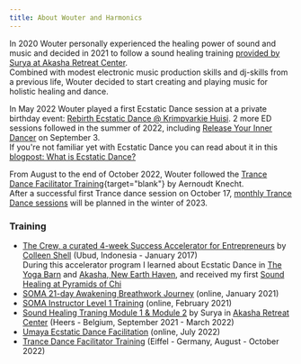 ```yaml
---
title: About Wouter and Harmonics
---
```


In 2020 Wouter personally experienced the healing power of sound and music and decided in 2021 to follow a sound healing training [provided by Surya at Akasha Retreat Center](https://www.akasharetreatcenter.com/).<br/>
Combined with modest electronic music production skills and dj-skills from a previous life, Wouter decided to start creating and playing music for holistic healing and dance.

In May 2022 Wouter played a first Ecstatic Dance session at a private birthday event: [Rebirth Ecstatic Dance @ Krimpvarkie Huisi](/en/blog/rebirthecstaticdance). 2 more ED sessions followed in the summer of 2022, including [Release Your Inner Dancer](/blog/releaseyourinnerdancer) on September 3.<br>
If you're not familiar yet with Ecstatic Dance you can read about it in this [blogpost: What is Ecstatic Dance?](/en/blog/watisecstaticdance)

From August to the end of October 2022, Wouter followed the [Trance Dance Facilitator Training](https://trance-dance.net/events/trancedance-facilitator-training/){target="blank"} by Aernoudt Knecht.<br>
After a successful first Trance dance session on October 17, [monthly Trance Dance sessions](/trancedance) will be planned in the winter of 2023.

### Training

* [The Crew, a curated 4-week Success Accelerator for Entrepreneurs](https://www.facebook.com/thecrewglobal) by [Colleen Shell](https://fabx.tv/speaker/colleen-schell/) (Ubud, Indonesia - January 2017)<br>
 During this accelerator program I learned about Ecstatic Dance in [The Yoga Barn](https://www.theyogabarn.com) and [Akasha, New Earth Haven](https://newearthhaven.com/), and received my first [Sound Healing at Pyramids of Chi](https://pyramidsofchi.com/)
* [SOMA 21-day Awakening Breathwork Journey](https://www.somabreath.com/the-awakening-breathwork-journey-fp/) (online, January 2021)
* [SOMA Instructor Level 1 Training](https://www.somabreath.com/breathwork-facilitator-teacher-training-certification/) (online, February 2021)
* [Sound Healing Traning Module 1 & Module 2](https://www.akasharetreatcenter.com/soundhealing-training) by
Surya in [Akasha Retreat Center](https://www.akasharetreatcenter.com/) (Heers - Belgium, September 2021 - March 2022)
* [Umaya Ecstatic Dance Facilitation](https://umaya.love/courses/ecstatic-dance-facilitation-guidelines-tools-exercises/) (online, July 2022)
* [Trance Dance Facilitator Training](https://trance-dance.net/) (Eiffel - Germany, August - October 2022)
